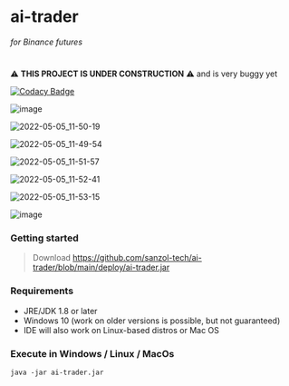 # ai-trader 

*for Binance futures*

#
:warning: **THIS PROJECT IS UNDER CONSTRUCTION** :warning: and is very buggy yet

[![Codacy Badge](https://app.codacy.com/project/badge/Grade/1698016b6e03498583a8a8fa2ec0d9e3)](https://www.codacy.com/gh/sanzol-tech/ai-trader/dashboard?utm_source=github.com&amp;utm_medium=referral&amp;utm_content=sanzol-tech/ai-trader&amp;utm_campaign=Badge_Grade)

![image](https://user-images.githubusercontent.com/68629815/167231415-e99780d5-4e19-4067-a3f3-301d683e0ccb.png)

![2022-05-05_11-50-19](https://user-images.githubusercontent.com/68629815/166961185-8e822ae5-3b44-4cc7-932a-6777ebec752a.png)

![2022-05-05_11-49-54](https://user-images.githubusercontent.com/68629815/166961128-c0e47c2d-794d-46ed-be83-d6537f4b8cf4.png)

![2022-05-05_11-51-57](https://user-images.githubusercontent.com/68629815/166961226-670f8fb9-5250-4a29-aeea-02d3b1306b00.png)

![2022-05-05_11-52-41](https://user-images.githubusercontent.com/68629815/166961307-f06389cf-f2a4-4f73-ad08-f586db1efdc3.png)

![2022-05-05_11-53-15](https://user-images.githubusercontent.com/68629815/166961348-ef19e0da-288b-4506-b789-0f5bb92b720f.png)

![image](https://user-images.githubusercontent.com/68629815/167231485-e844b55c-0f86-4c33-a562-66fbb55e3baf.png)


### Getting started
> Download
https://github.com/sanzol-tech/ai-trader/blob/main/deploy/ai-trader.jar


### Requirements
- JRE/JDK 1.8 or later
- Windows 10 (work on older versions is possible, but not guaranteed)
- IDE will also work on Linux-based distros or Mac OS


### Execute in Windows / Linux / MacOs
```
java -jar ai-trader.jar
```
